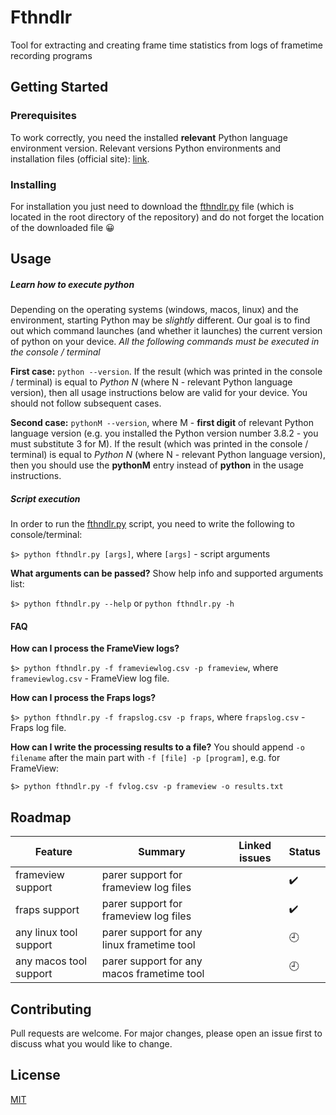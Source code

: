 # Fthndlr
Tool for extracting and creating frame time statistics from logs of frametime recording programs

## Getting Started
### Prerequisites
To work correctly, you need the installed **relevant** Python language environment version. Relevant versions Python environments and installation files (official site): [link](https://www.python.org/downloads/).
### Installing
For installation you just need to download the [fthndlr.py](https://github.com/FlexxxerAlex/fthndlr/blob/master/fthndlr.py) file (which is located in the root directory of the repository) and do not forget the location of the downloaded file :grinning:

## Usage
##### Learn how to execute python
Depending on the operating systems (windows, macos, linux) and the environment, starting Python may be *slightly* different. Our goal is to find out which command launches (and whether it launches) the current version of python on your device. *All the following commands must be executed in the console / terminal*

**First case:** `python --version`. If the result (which was printed in the console / terminal) is equal to *Python N* (where N - relevant Python language version), then all usage instructions below are valid for your device. You should not follow subsequent cases.

**Second case:** `pythonM --version`, where M - **first digit** of relevant Python language version (e.g. you installed the Python version number 3.8.2 - you must substitute 3 for M). If the result (which was printed in the console / terminal) is equal to *Python N* (where N - relevant Python language version), then you should use the **pythonM** entry instead of **python** in the usage instructions.

##### Script execution
In order to run the [fthndlr.py](https://github.com/FlexxxerAlex/fthndlr/blob/master/fthndlr.py) script, you need to write the following to console/terminal:

`$> python fthndlr.py [args]`, where `[args]` - script arguments

**What arguments can be passed?**
Show help info and supported arguments list:

`$> python fthndlr.py --help` or `python fthndlr.py -h`

#### FAQ
**How can I process the FrameView logs?**

`$> python fthndlr.py -f frameviewlog.csv -p frameview`, where `frameviewlog.csv` - FrameView log file.

**How can I process the Fraps logs?**

`$> python fthndlr.py -f frapslog.csv -p fraps`, where `frapslog.csv` - Fraps log file.

**How can I write the processing results to a file?**
You should append `-o filename` after the main part with `-f [file] -p [program]`, e.g. for FrameView:

`$> python fthndlr.py -f fvlog.csv -p frameview -o results.txt`

## Roadmap
| Feature | Summary | Linked issues | Status |
| --- | --- | --- | --- |
| frameview support | parer support for frameview log files | | :heavy_check_mark: |
| fraps support | parer support for frameview log files | | :heavy_check_mark: |
| any linux tool support | parer support for any linux frametime tool | | :clock9: |
| any macos tool support | parer support for any macos frametime tool | | :clock9: |

## Contributing
Pull requests are welcome. For major changes, please open an issue first to discuss what you would like to change.

## License
[MIT](https://choosealicense.com/licenses/mit/)
